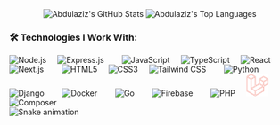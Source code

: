 
<div align="center">
    <img src="https://github-readme-stats.vercel.app/api?username=abdulaziz-alhashedi&hide_title=false&hide_rank=false&show_icons=true&include_all_commits=true&count_private=true&disable_animations=false&theme=dracula&locale=en&hide_border=false" height="150" alt="Abdulaziz's GitHub Stats" />
    <img src="https://github-readme-stats.vercel.app/api/top-langs/?username=abdulaziz-alhashedi&locale=en&hide_title=false&layout=compact&card_width=320&langs_count=5&theme=dracula&hide_border=false" height="150" alt="Abdulaziz's Top Languages" />
</div>

### 🛠️ Technologies I Work With:

<div align="left">
    <img src="https://cdn.jsdelivr.net/gh/devicons/devicon/icons/nodejs/nodejs-original.svg" height="40" alt="Node.js" />
    <img width="12" />
    <img src="https://cdn.jsdelivr.net/gh/devicons/devicon/icons/express/express-original-wordmark.svg" height="40" alt="Express.js" />
    <img width="24" />
    <img src="https://cdn.jsdelivr.net/gh/devicons/devicon/icons/javascript/javascript-original.svg" height="30" alt="JavaScript" />
    <img width="12" />
    <img src="https://cdn.jsdelivr.net/gh/devicons/devicon/icons/typescript/typescript-original.svg" height="30" alt="TypeScript" />
    <img width="12" />
    <img src="https://cdn.jsdelivr.net/gh/devicons/devicon/icons/react/react-original.svg" height="30" alt="React" />
    <img width="12" />
    <img src="https://skillicons.dev/icons?i=nextjs" height="40" alt="Next.js" />
    <img width="24" />
    <img src="https://cdn.jsdelivr.net/gh/devicons/devicon/icons/html5/html5-original.svg" height="30" alt="HTML5" />
    <img width="12" />
    <img src="https://cdn.jsdelivr.net/gh/devicons/devicon/icons/css3/css3-original.svg" height="30" alt="CSS3" />
    <img width="12" />
    <img src="https://cdn.simpleicons.org/tailwindcss/06B6D4" height="40" alt="Tailwind CSS" />
    <img width="24" />
    <img src="https://cdn.jsdelivr.net/gh/devicons/devicon/icons/python/python-original.svg" height="30" alt="Python" />
    <img width="12" />
    <img src="https://cdn.simpleicons.org/django/092E20" height="40" alt="Django" />
    <img width="24" />
    <img src="https://cdn.simpleicons.org/docker/2496ED" height="40" alt="Docker" />
    <img width="24" />
    <img src="https://cdn.jsdelivr.net/gh/devicons/devicon/icons/go/go-original-wordmark.svg" height="40" alt="Go" />
    <img width="24" />
    <img src="https://cdn.jsdelivr.net/gh/devicons/devicon/icons/firebase/firebase-plain-wordmark.svg" height="40" alt="Firebase" />
    <img width="24" />
    <img src="https://cdn.jsdelivr.net/gh/devicons/devicon/icons/php/php-original.svg" height="40" alt="PHP" />
    <img width="12" />
    <img src="https://github.com/devicons/devicon/blob/v2.16.0/icons/laravel/laravel-line.svg" height="40" alt="Laravel" />
    <img width="12" />
    <img src="https://cdn.jsdelivr.net/gh/devicons/devicon/icons/composer/composer-original.svg" height="40" alt="Composer" />
</div>



<img src="https://profile-readme-generator.com/assets/snake.svg" alt="Snake animation" />
